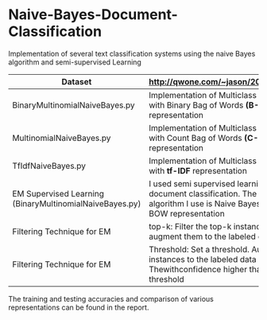 # Naive-Bayes-Document-Classification
Implementation of several text classification systems using the naive Bayes algorithm and semi-supervised Learning 


| Dataset  | http://qwone.com/~jason/20Newsgroups/ |
| ------------- | ------------- |
| BinaryMultinomialNaiveBayes.py  | Implementation of Multiclass Naive Bayes with Binary Bag of Words **(B-BoW)** representation  |
| MultinomialNaiveBayes.py | Implementation of Multiclass Naive Bayes with Count Bag of Words **(C-BoW)** representation  |
| TfIdfNaiveBayes.py | Implementation of Multiclass Naive Bayes with  **tf-IDF** representation | 
| EM Supervised Learning (BinaryMultinomialNaiveBayes.py) | I used semi supervised learning to do document classification. The underlying algorithm I use is Naive Bayes with the B-BOW representation | 
| Filtering Technique for EM  | top-k: Filter the top-k instances and augment them to the labeled data | 
| Filtering Technique for EM | Threshold: Set  a  threshold.   Augment  those  instances  to  the  labeled  data  Thewithconfidence higher than this threshold| 

The training and testing accuracies and comparison of various representations can be found in the report. 
